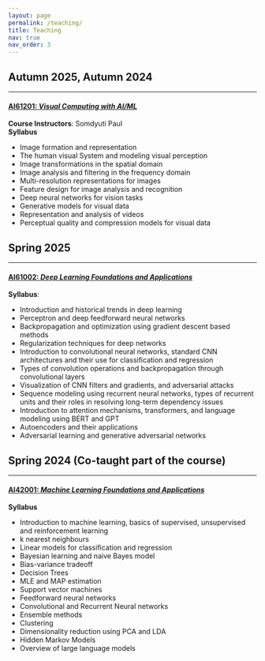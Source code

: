 ```yaml
---
layout: page
permalink: /teaching/
title: Teaching
nav: true
nav_order: 3
---
```


## Autumn 2025, Autumn 2024

---

#### [AI61201: _Visual Computing with AI/ML_](http://kgpmoodlenew.iitkgp.ac.in/moodle/course/view.php?id=953)
**Course Instructors**: Somdyuti Paul  
**Syllabus**
* Image formation and representation 
* The human visual System and modeling visual perception
* Image transformations in the spatial domain
* Image analysis and filtering in the frequency domain
* Multi-resolution representations for images
* Feature design for image analysis and recognition 
* Deep neural networks for vision tasks
* Generative models for visual data
* Representation and analysis of videos
* Perceptual quality and compression models for visual data


## Spring 2025
  
___

#### [AI61002: _Deep Learning Foundations and Applications_](http://kgpmoodlenew.iitkgp.ac.in/moodle/course/view.php?id=865) 

**Syllabus**: 
* Introduction and historical trends in deep learning   
* Perceptron and deep feedforward neural
networks
* Backpropagation and optimization using gradient descent based methods  
* Regularization techniques for deep  networks  
* Introduction to convolutional neural networks, standard CNN architectures and their use for classification and regression  
* Types of convolution operations and backpropagation through convolutional layers
* Visualization of CNN filters and gradients, and adversarial attacks
* Sequence modeling using recurrent neural networks, types of recurrent units and their roles in resolving long-term dependency issues  
* Introduction to attention mechanisms, transformers, and language modeling using BERT and GPT
* Autoencoders and their applications  
* Adversarial learning and generative adversarial networks  


## Spring 2024 (Co-taught part of the course)
  
___

#### [AI42001: _Machine Learning Foundations and Applications_](http://kgpmoodlenew.iitkgp.ac.in/moodle/course/view.php?id=849)
**Syllabus**
* Introduction to machine learning, basics of supervised, unsupervised and reinforcement learning  
* k nearest neighbours
* Linear models for classification  and regression
* Bayesian learning and naive Bayes model  
* Bias-variance tradeoff
* Decision Trees  
* MLE and MAP estimation
* Support vector machines
* Feedforward neural networks
* Convolutional and Recurrent Neural networks
* Ensemble methods
* Clustering
* Dimensionality reduction using PCA and LDA
* Hidden Markov Models
* Overview of large language models 

